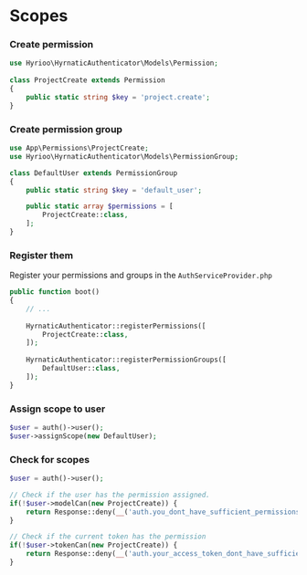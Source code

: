 # Scopes

### Create permission

```php
use Hyrioo\HyrnaticAuthenticator\Models\Permission;
 
class ProjectCreate extends Permission
{
    public static string $key = 'project.create';
}
```

### Create permission group
  
```php
use App\Permissions\ProjectCreate;
use Hyrioo\HyrnaticAuthenticator\Models\PermissionGroup;

class DefaultUser extends PermissionGroup
{
    public static string $key = 'default_user';

    public static array $permissions = [
        ProjectCreate::class,
    ];
}
```

### Register them
Register your permissions and groups in the `AuthServiceProvider.php`
```php
public function boot()
{
    // ...
    
    HyrnaticAuthenticator::registerPermissions([
        ProjectCreate::class,
    ]);
    
    HyrnaticAuthenticator::registerPermissionGroups([
        DefaultUser::class,
    ]);
}
```

### Assign scope to user
```php
$user = auth()->user();
$user->assignScope(new DefaultUser);
```

### Check for scopes

```php
$user = auth()->user();

// Check if the user has the permission assigned.
if(!$user->modelCan(new ProjectCreate)) {
    return Response::deny(__('auth.you_dont_have_sufficient_permissions_for_this'));
}

// Check if the current token has the permission
if(!$user->tokenCan(new ProjectCreate)) {
    return Response::deny(__('auth.your_access_token_dont_have_sufficient_permissions_for_this'));
}
```
